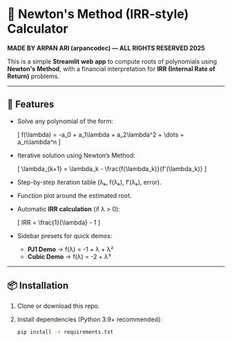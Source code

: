 # 🧮 Newton's Method (IRR-style) Calculator

**MADE BY ARPAN ARI (arpancodec) — ALL RIGHTS RESERVED 2025**

This is a simple **Streamlit web app** to compute roots of polynomials using **Newton's Method**, with a financial interpretation for **IRR (Internal Rate of Return)** problems.

---

## 📌 Features
- Solve any polynomial of the form:

  \[
  f(\lambda) = -a_0 + a_1\lambda + a_2\lambda^2 + \dots + a_n\lambda^n
  \]

- Iterative solution using Newton’s Method:

  \[
  \lambda_{k+1} = \lambda_k - \frac{f(\lambda_k)}{f'(\lambda_k)}
  \]

- Step-by-step iteration table (λₖ, f(λₖ), f′(λₖ), error).
- Function plot around the estimated root.
- Automatic **IRR calculation** (if λ > 0):

  \[
  IRR = \frac{1}{\lambda} - 1
  \]

- Sidebar presets for quick demos:
  - **PJ1 Demo** → f(λ) = -1 + λ + λ²
  - **Cubic Demo** → f(λ) = -2 + λ³

---

## 📦 Installation

1. Clone or download this repo.

2. Install dependencies (Python 3.9+ recommended):

   ```bash
   pip install -r requirements.txt

